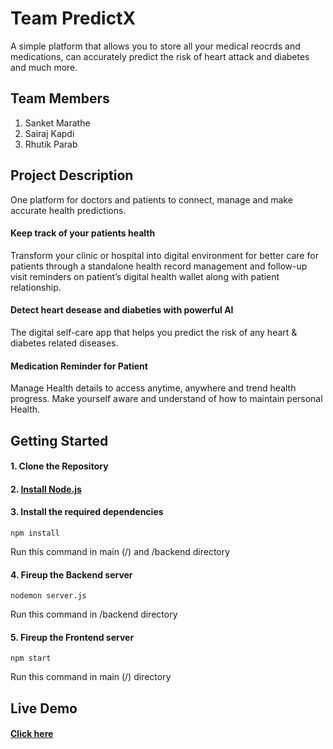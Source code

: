 # Team PredictX
A simple platform that allows you to store all your medical reocrds and medications, can accurately predict the risk of heart attack and diabetes and much more.

## Team Members
1. Sanket Marathe
2. Sairaj Kapdi
3. Rhutik Parab

## Project Description

One platform for doctors and patients to connect, manage and make accurate health predictions.

#### Keep track of your patients health
Transform your clinic or hospital into digital environment for better care for patients through a standalone health record management and follow-up visit reminders on patient’s digital health wallet along with patient relationship.
#### Detect heart desease and diabeties with powerful AI
The digital self-care app that helps you predict the risk of any heart & diabetes related diseases.
#### Medication Reminder for Patient 
Manage Health details to access anytime, anywhere and trend health progress. Make yourself aware and understand of how to maintain personal Health.

## Getting Started

#### 1. Clone the Repository
#### 2. [Install Node.js](https://nodejs.org/en/download/package-manager/)
#### 3. Install the required dependencies
```
npm install
```
Run this command in main (/) and /backend directory
#### 4. Fireup the Backend server
```
nodemon server.js
```
Run this command in /backend directory
#### 5. Fireup the Frontend server
```
npm start
```
Run this command in main (/) directory

## Live Demo
#### [Click here](https://predictx.herokuapp.com/)



